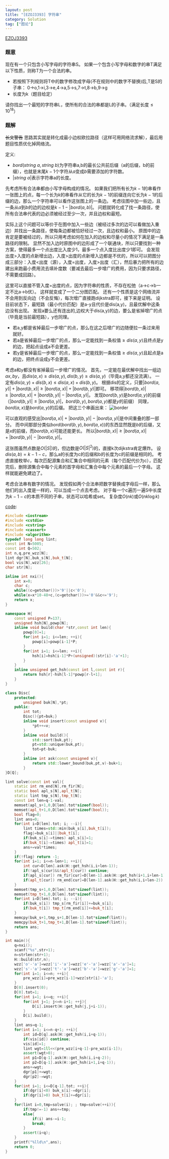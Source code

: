 ```yaml
---
layout: post
title: "[EZOJ3393] 字符串"
category: Solution
tag: ["图论"]
---
```


[EZOJ3393](http://xsy.gdgzez.com.cn/JudgeOnline/problem.php?cid=1585&pid=2)

### 题意

现在有一个只包含小写字母的字符串S。
如果一个包含小写字母和数字的串T满足以下性质，则称T为一个合法的串。

* 若按照下列规则将T中的数字修改成字母(不在规则中的数字不替换)后,T是S的子串：
0->o,1->i,3->e,4->a,5->s,7->t,8->b,9->g
* 长度为k（题目给定）

请你找出一个最短的字符串L，使所有的合法的串都是L的子串。（满足长度$\leq 10^{18}$）

### 题解

~~长文警告~~
思路其实就是转化成最小边权欧拉路径（这样可用网络流求解），最后用题目性质优化掉网络流。

定义:
* $bord(string \ a,string \ b)$为字符串a,b的最长公共前后缀（a的后缀，b的前缀），也就是末尾$k-1$个字符从$a$变成$b$需要添加的字符数。
* $| string \ a |$表示字符串a的长度。

先考虑所有合法串都由小写字母构成的情况。
如果我们把所有长为$k−1$的串看作一张图上的点，每一个长为$k$的串看作从它的长为$k−1$的前缀连向它长为$k−1$的后缀的边，那么一个字符串可以看作这张图上的一条边。
考虑往图中加一些边，且一条从$a$到$b$的边的边权是$k-1-|bord(a,b)|$。
问题就转化成了找一条路径，使所有合法串代表的边必须被经过至少一次，并且边权和最短。

实际上这个问题可以等价于在图中加入一些边（被经过多次的边可以看做加入重边）并找出一条路径，使每条边都被恰好经过一次，且边权和最小。
原图中的边肯定是要被经过的，所以只用考虑如何在加入的边权和尽量小的情况下满足是一条路径的限制。
显然不加入边时原图中的边形成了一个联通块，所以只要找到一种方案，使得最多一个点出度比入度少1，最多一个点入度比出度少1即可。
会发现出度>入度的点新增出边，入度>出度的点新增入边都是不优的，所以可以把图分成三部分：入度<出度（源），入度=出度，入度>出度（汇），然后暴力把所有的边建出来跑最小费用流去填补度数（要减去最后一步增广的费用，因为只要求路径，不需要成回路）。

这里可以直接不管入度=出度的点，因为字符串的性质，不存在松弛（a->c->b一定不比a->b优）。
这样就变成了一个二分图匹配。
还有一个性质是这个网络流并不会用到反向边（不会反悔），每次增广直接跑dijkstra即可，接下来是证明。
设目前状态下，最短路（最小代价匹配）是a-y且代价是dis(a,y)，且最优解中这条边没有出现。
发现a要么还有连出的,边权大于dis(a,y)的边，要么是省掉增广的点（毕竟是当前最短路），y也同理。
* 若a,y都是省掉最后一步增广的点，那么在这之后增广的边随便拉一条过来用就好。
* 若a是省掉最后一步增广的点，那么一定能找到一条权值$\geq dis(a,y)$且终点是y的边，把起点设成a不会更差。
* 若y是省掉最后一步增广的点，那么一定能找到一条权值$\geq dis(a,y)$且起点是a的边，把终点设成y不会更差。

考虑a和y都没有省掉最后一步增广的情况。
首先，一定能在最优解中找出一组边$ax,by$，且$dis(a,x) \geq dis(a,y),dis(b,y) \geq dis(a,y)$（毕竟a,y都还没流满）。
一定有$dis(a,y)+dis(b,x) \leq dis(a,x)+dis(b,y)$。
根据dis的定义，只要$|bord(a,y)|+|bord(b,x)| \geq |bord(a,x)|+|bord(b,y)|$即可。
移项得$|bord(b,x)| \geq |bord(a,x)|+|bord(b,y)|-|bord(a,y)|$。
发现$bord(b,y)$是$bord(a,y)$的前缀（$|bord(b,y)| \leq |bord(a,y)|$，$bord(b,y),bord(a,y)$都是$y$的前缀）
同理，$bord(a,x)$是$bord(a,y)$的后缀。
把这三个串画出来：
![border](border_cmp.png)

可以直观的感受出$|bord(a,x)|+|bord(b,y)|-|bord(a,y)|$是中间重叠的那一部分。
而中间那部分类似$bord(bord(b,y),bord(a,x))$的东西显然既是$b$的后缀，又是$x$的前缀，而$bord(b,x)$可能还能更长。
所以$|bord(b,x)| \geq |bord(a,x)|+|bord(b,y)|-|bord(a,y)|$。

这张图虽然点数是$O(|S|)$的，但边数是$O(|S|^2)$的，直接k次dijkstra肯定爆炸。
设$dis(a,b)=k-1-c$，那么a的长度为c的后缀和b的长度为c的前缀是相同的。
考虑直接枚举$c$，每次匹配源集合和汇集合中相同的元素（每个匹配代价为c），匹配完后，删除源集合中每个元素的首字母和汇集合中每个元素的最后一个字母。
这样就能避免建边了。

考虑合法串有数字的情况。
发现假如两个合法串把数字替换成字母后一样，那么他们的出入度是一样的，可以当成一个点去考虑。
对于每一个c遍历一遍S中长度为$k-1-c$的本质不同的子串，状态可以哈希或set。
复杂度$O(nk)$或$O(nk\log k)$

[code](https://github.com/syniox/Online_Judge_solutions/blob/master/XSY/3393.cpp):
```cpp
#include <iostream>
#include <cstdio>
#include <cstring>
#include <cassert>
#include <algorithm>
typedef long long lint;
const int N=5005;
const int Q=502;
int n,q,pre_wzz[N];
lint dgr[N],buk_s[N],buk_t[N];
bool vis[N],wzz[26];
char str[N];

inline int nxi(){
	int x=0;
	char c;
	while((c=getchar())>'9'||c<'0');
	while(x=x*10-48+c,(c=getchar())>='0'&&c<='9');
	return x;
}

namespace H{
	const unsigned P=137;
	unsigned hsh[N],powp[N];
	inline void build(char *str,const int len){
		powp[0]=1;
		for(int i=1; i<=len; ++i){
			powp[i]=powp[i-1]*P;
		}
		for(int i=1; i<=len; ++i){
			hsh[i]=hsh[i-1]*P+(unsigned)(str[i]-'a'+1);
		}
	}
	inline unsigned get_hsh(const int l,const int r){
		return hsh[r]-hsh[l-1]*powp[r-l+1];
	}
}

class Disc{
	protected:
		unsigned buk[N],*pt;
	public:
		int tot;
		Disc(){pt=buk;}
		inline void insert(const unsigned v){
			*pt++=v;
		}
		inline void build(){
			std::sort(buk,pt);
			pt=std::unique(buk,pt);
			tot=pt-buk;
		}
		inline int ask(const unsigned v){
			return std::lower_bound(buk,pt,v)-buk+1;
		}
}D[Q];

lint solve(const int val){
	static int rm_end[N],rm_fir[N];
	static bool apl_s[N],apl_t[N];
	static lint tmp_s[N],tmp_t[N];
	const int len=q-1-val;
	memset(apl_s+1,0,D[len].tot*sizeof(bool));
	memset(apl_t+1,0,D[len].tot*sizeof(bool));
	bool flag=0;
	lint ans=0;
	for(int i=D[len].tot; i; --i){
		lint times=std::min(buk_s[i],buk_t[i]);
		flag|=buk_s[i]||buk_t[i];
		if(buk_s[i]-=times) apl_s[i]=1;
		if(buk_t[i]-=times) apl_t[i]=1;
		ans+=val*times;
	}
	if(!flag) return -1;
	for(int i=1; i<=n-len+1; ++i){
		int cur=D[len].ask(H::get_hsh(i,i+len-1));
		if(!apl_s[cur]&&!apl_t[cur]) continue;
		if(apl_s[cur]) rm_fir[cur]=D[len-1].ask(H::get_hsh(i+1,i+len-1));
		if(apl_t[cur]) rm_end[cur]=D[len-1].ask(H::get_hsh(i,i+len-2));
	}
	memset(tmp_s+1,0,D[len].tot*sizeof(lint));
	memset(tmp_t+1,0,D[len].tot*sizeof(lint));
	for(int i=D[len].tot; i; --i){
		if(buk_s[i]) tmp_s[rm_fir[i]]+=buk_s[i];
		if(buk_t[i]) tmp_t[rm_end[i]]+=buk_t[i];
	}
	memcpy(buk_s+1,tmp_s+1,D[len-1].tot*sizeof(lint));
	memcpy(buk_t+1,tmp_t+1,D[len-1].tot*sizeof(lint));
	return ans;
}

int main(){
	q=nxi();
	scanf("%s",str+1);
	n=strlen(str+1);
	H::build(str,n);
	wzz['o'-'a']=wzz['i'-'a']=wzz['e'-'a']=wzz['a'-'a']=1;
	wzz['s'-'a']=wzz['t'-'a']=wzz['b'-'a']=wzz['g'-'a']=1;
	for(int i=1; i<=n; ++i){
		pre_wzz[i]=pre_wzz[i-1]+wzz[str[i]-'a'];
	}
	D[0].insert(0);
	D[0].tot=1;
	for(int i=1; i<=q; ++i){
		for(int j=1; j<=n-i+1; ++j){
			D[i].insert(H::get_hsh(j,j+i-1));
		}
		D[i].build();
	}
	lint ans=q-1;
	for(int i=1; i<=n-q+1; ++i){
		int id=D[q].ask(H::get_hsh(i,i+q-1));
		if(vis[id]) continue;
		vis[id]=1;
		lint wgt=1ll<<(pre_wzz[i+q-1]-pre_wzz[i-1]);
		assert(wgt>0);
		int p1=D[q-1].ask(H::get_hsh(i,i+q-2));
		int p2=D[q-1].ask(H::get_hsh(i+1,i+q-1));
		ans+=wgt;
		dgr[p1]+=wgt;
		dgr[p2]-=wgt;
	}
	for(int i=1; i<=D[q-1].tot; ++i){
		if(dgr[i]<0) buk_s[i]-=dgr[i];
		if(dgr[i]>0) buk_t[i]+=dgr[i];
	}
	for(lint i=0,tmp=solve(i); ; tmp=solve(++i)){
		if(tmp!=-1) ans+=tmp;
		else{
			if(i) ans-=i-1;
			break;
		}
		assert(i<q);
	}
	printf("%lld\n",ans);
	return 0;
}
```
